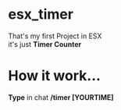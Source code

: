 # esx_timer

That's my first Project in ESX  
it's just **Timer Counter**    

# How it work...

**Type** in chat **/timer [YOURTIME]** 



